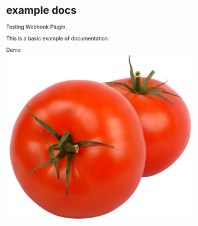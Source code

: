 # example docs

Testing Webhook Plugin.

This is a basic example of documentation.

Demo ![tomato](./tomato.png)